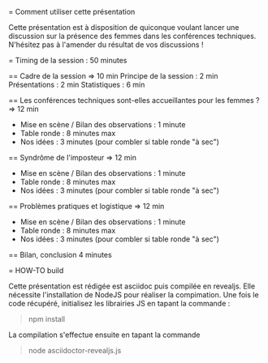 = Comment utiliser cette présentation

Cette présentation est à disposition de quiconque voulant lancer une discussion sur la présence des femmes dans les conférences techniques.
N'hésitez pas à l'amender du résultat de vos discussions !

= Timing de la session : 50 minutes

== Cadre de la session => 10 min
Principe de la session : 2 min
Présentations : 2 min
Statistiques : 6 min

== Les conférences techniques sont-elles accueillantes pour les femmes ? => 12 min
- Mise en scène / Bilan des observations : 1 minute
- Table ronde : 8 minutes max
- Nos idées : 3 minutes (pour combler si table ronde "à sec")

== Syndrôme de l'imposteur => 12 min
- Mise en scène / Bilan des observations : 1 minute
- Table ronde : 8 minutes max
- Nos idées : 3 minutes (pour combler si table ronde "à sec")

== Problèmes pratiques et logistique => 12 min
- Mise en scène / Bilan des observations : 1 minute
- Table ronde : 8 minutes max
- Nos idées : 3 minutes (pour combler si table ronde "à sec")

==  Bilan, conclusion
4 minutes

= HOW-TO build

Cette présentation est rédigée est asciidoc puis compilée en revealjs.
Elle nécessite l'installation de NodeJS pour réaliser la compimation.
Une fois le code récupéré, initialisez les librairies JS en tapant la commande :
> npm install

La compilation s'effectue ensuite en tapant la commande
> node asciidoctor-revealjs.js
